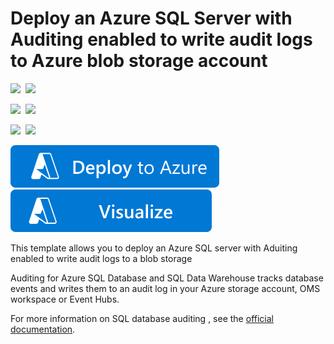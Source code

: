 # Deploy an Azure SQL Server with Auditing enabled to write audit logs to Azure blob storage account

<IMG SRC="https://azurequickstartsservice.blob.core.windows.net/badges/201-sql-auditing-server-policy-to-blob-storage/PublicLastTestDate.svg" />&nbsp;
<IMG SRC="https://azurequickstartsservice.blob.core.windows.net/badges/201-sql-auditing-server-policy-to-blob-storage/PublicDeployment.svg" />&nbsp;

<IMG SRC="https://azurequickstartsservice.blob.core.windows.net/badges/201-sql-auditing-server-policy-to-blob-storage/FairfaxLastTestDate.svg" />&nbsp;
<IMG SRC="https://azurequickstartsservice.blob.core.windows.net/badges/201-sql-auditing-server-policy-to-blob-storage/FairfaxDeployment.svg" />&nbsp;

<IMG SRC="https://azurequickstartsservice.blob.core.windows.net/badges/201-sql-auditing-server-policy-to-blob-storage/BestPracticeResult.svg" />&nbsp;
<IMG SRC="https://azurequickstartsservice.blob.core.windows.net/badges/201-sql-auditing-server-policy-to-blob-storage/CredScanResult.svg" />&nbsp;

<a href="https://portal.azure.com/#create/Microsoft.Template/uri/https%3A%2F%2Fraw.githubusercontent.com%2FAzure%2Fazure-quickstart-templates%2Fmaster%2F201-sql-auditing-server-policy-to-blob-storage%2Fazuredeploy.json" target="_blank">
    <img src="https://raw.githubusercontent.com/Azure/azure-quickstart-templates/master/1-CONTRIBUTION-GUIDE/images/deploytoazure.svg"/>
</a>
<a href="http://armviz.io/#/?load=https%3A%2F%2Fraw.githubusercontent.com%2FAzure%2Fazure-quickstart-templates%2Fmaster%2F201-sql-auditing-server-policy-to-blob-storage%2Fazuredeploy.json" target="_blank">
    <img src="https://raw.githubusercontent.com/Azure/azure-quickstart-templates/master/1-CONTRIBUTION-GUIDE/images/visualizebutton.svg"/>
</a>

This template allows you to deploy an Azure SQL server with Aduiting enabled to write audit logs to a blob storage 

Auditing for Azure SQL Database and SQL Data Warehouse tracks database events and writes them to an audit log in your Azure storage account, OMS workspace or Event Hubs.

For more information on SQL database auditing , see the [official documentation]( https://docs.microsoft.com/en-us/azure/sql-database/sql-database-auditing).

